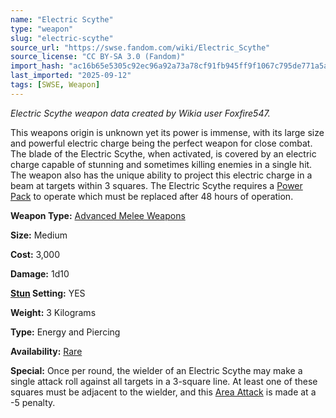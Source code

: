 ```yaml
---
name: "Electric Scythe"
type: "weapon"
slug: "electric-scythe"
source_url: "https://swse.fandom.com/wiki/Electric_Scythe"
source_license: "CC BY-SA 3.0 (Fandom)"
import_hash: "ac16b65e5305c92ec96a92a73a78cf91fb945ff9f1067c795de771a5aec2fb56"
last_imported: "2025-09-12"
tags: [SWSE, Weapon]
---
```

*Electric Scythe weapon data created by Wikia user Foxfire547.*

This weapons origin is unknown yet its power is immense, with its large size and powerful electric charge being the perfect weapon for close combat. The blade of the Electric Scythe, when activated, is covered by an electric charge capable of stunning and sometimes killing enemies in a single hit. The weapon also has the unique ability to project this electric charge in a beam at targets within 3 squares. The Electric Scythe requires a [Power Pack](https://swse.fandom.com/wiki/Power_Pack) to operate which must be replaced after 48 hours of operation. 

**Weapon Type:** [Advanced Melee Weapons](https://swse.fandom.com/wiki/Advanced_Melee_Weapons)

**Size:** Medium 

**Cost:** 3,000

**Damage:** 1d10

**[Stun](https://swse.fandom.com/wiki/Stun) Setting:** YES

**Weight:** 3 Kilograms

**Type:** Energy and Piercing

**Availability:** [Rare](https://swse.fandom.com/wiki/Rare)

**Special:** Once per round, the wielder of an Electric Scythe may make a single attack roll against all targets in a 3-square line. At least one of these squares must be adjacent to the wielder, and this [Area Attack](https://swse.fandom.com/wiki/Area_Attack) is made at a -5 penalty.